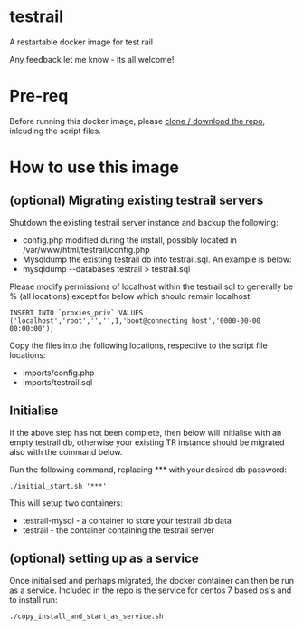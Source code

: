 # testrail
A restartable docker image for test rail

Any feedback let me know - its all welcome!

# Pre-req

Before running this docker image, please [clone / download the repo](https://github.com/blofse/testrail), inlcuding the script files.

# How to use this image
## (optional) Migrating existing testrail servers

Shutdown the existing testrail server instance and backup the following:
* config.php modified during the install, possibly located in /var/www/html/testrail/config.php
* Mysqldump the existing testrail db into testrail.sql. An example is below:
 * mysqldump --databases testrail > testrail.sql

Please modify permissions of localhost within the testrail.sql to generally be % (all locations) except for below which should remain localhost:
```
INSERT INTO `proxies_priv` VALUES ('localhost','root','','',1,'boot@connecting host','0000-00-00 00:00:00');
```

Copy the files into the following locations, respective to the script file locations:
* imports/config.php
* imports/testrail.sql

## Initialise
If the above step has not been complete, then below will initialise with an empty testrail db, otherwise your existing TR instance should be migrated also with the command below.

Run the following command, replacing *** with your desired db password:
```
./initial_start.sh '***'
```
This will setup two containers: 
* testrail-mysql - a container to store your testrail db data
* testrail - the container containing the testrail server

## (optional) setting up as a service

Once initialised and perhaps migrated, the docker container can then be run as a service. 
Included in the repo is the service for centos 7 based os's and to install run:
```
./copy_install_and_start_as_service.sh
```
